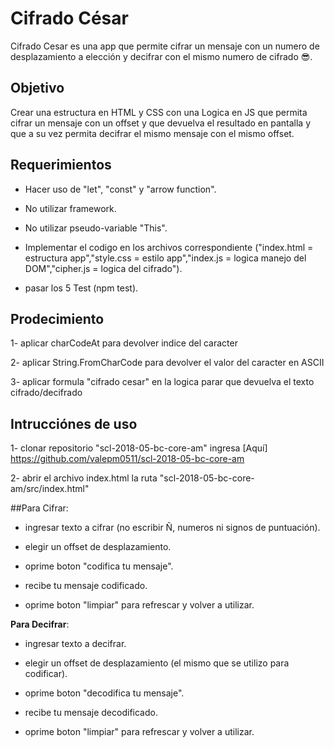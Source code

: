 # Cifrado César

Cifrado Cesar es una app que permite cifrar un mensaje con un numero de desplazamiento a elección y decifrar con el mismo numero de cifrado 😎.

## Objetivo

Crear una estructura en HTML y CSS con una Logica en JS que permita cifrar un mensaje con un offset y que devuelva el resultado en pantalla y que a su vez permita decifrar el mismo mensaje con el mismo offset. 

## Requerimientos

* Hacer uso de "let", "const" y "arrow function".

* No utilizar framework.

* No utilizar pseudo-variable "This".

* Implementar el codigo en los archivos correspondiente ("index.html = estructura app","style.css = estilo app","index.js = logica manejo del DOM","cipher.js = logica del cifrado").

* pasar los 5 Test (npm test).


## Prodecimiento

1- aplicar charCodeAt para devolver indice del caracter

2- aplicar String.FromCharCode para devolver el valor del caracter en ASCII

3- aplicar formula "cifrado cesar" en la logica parar que devuelva el texto cifrado/decifrado


## Intrucciónes de uso

1- clonar repositorio "scl-2018-05-bc-core-am" ingresa [Aquí] https://github.com/valepm0511/scl-2018-05-bc-core-am

2- abrir el archivo index.html la ruta "scl-2018-05-bc-core-am/src/index.html"


##Para Cifrar:

* ingresar texto a cifrar (no escribir Ñ, numeros ni signos de puntuación).

* elegir un offset de desplazamiento.

* oprime boton "codifica tu mensaje".

* recibe tu mensaje codificado.

* oprime boton "limpiar" para refrescar y volver a utilizar.


**Para Decifrar**:

* ingresar texto a decifrar.

* elegir un offset de desplazamiento (el mismo que se utilizo para codificar).

* oprime boton "decodifica tu mensaje".

* recibe tu mensaje decodificado.

* oprime boton "limpiar" para refrescar y volver a utilizar.






